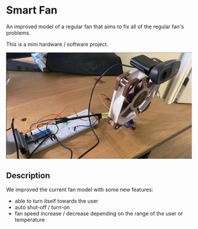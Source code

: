 # Smart Fan
An improved model of a regular fan that aims to fix all of the regular fan's problems.

This is a mini hardware / software project.

<img src="smart fan.png" width="550">


## Description
We improved the current fan model with some new features:

- able to turn itself towards the user
- auto shut-off / turn-on
- fan speed increase / decrease depending on the range of the user or temperature


